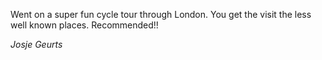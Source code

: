 Went on a super fun cycle tour through London. You get the visit the less well known places. Recommended!!

*Josje Geurts*
